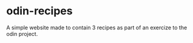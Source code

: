 # odin-recipes
A simple website made to contain 3 recipes as part of an exercize to the odin project.